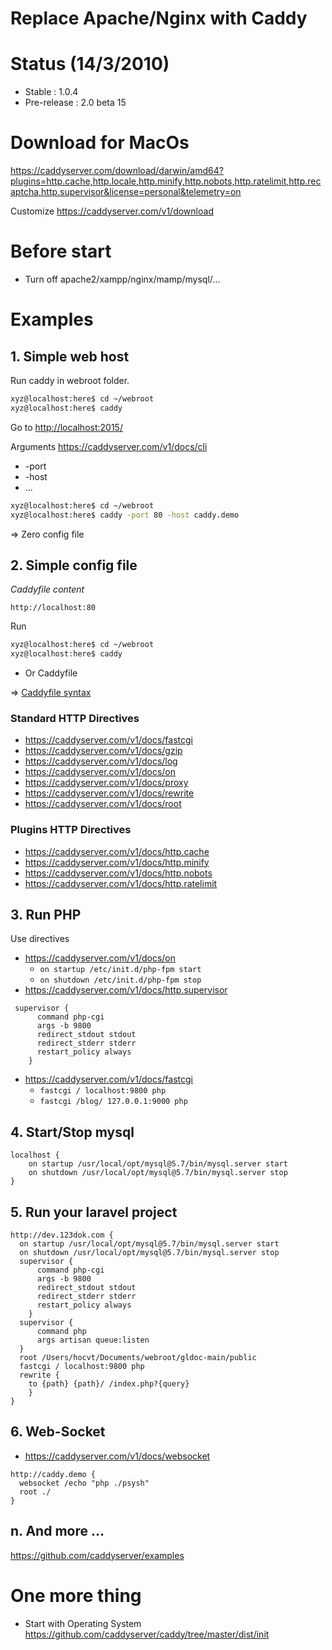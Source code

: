 # Replace Apache/Nginx with Caddy

# Status (14/3/2010)

- Stable : 1.0.4
- Pre-release : 2.0 beta 15

# Download for MacOs 

https://caddyserver.com/download/darwin/amd64?plugins=http.cache,http.locale,http.minify,http.nobots,http.ratelimit,http.recaptcha,http.supervisor&license=personal&telemetry=on

Customize https://caddyserver.com/v1/download

# Before start

- Turn off apache2/xampp/nginx/mamp/mysql/...

# Examples

## 1. Simple web host

Run caddy in webroot folder.

```bash
xyz@localhost:here$ cd ~/webroot
xyz@localhost:here$ caddy
```

Go to [http://localhost:2015/](http://localhost:2015/)

Arguments https://caddyserver.com/v1/docs/cli

- -port
- -host
- ...

```bash
xyz@localhost:here$ cd ~/webroot
xyz@localhost:here$ caddy -port 80 -host caddy.demo
```

=> Zero config file

## 2. Simple config file

_Caddyfile content_

```
http://localhost:80
```
Run

```bash
xyz@localhost:here$ cd ~/webroot
xyz@localhost:here$ caddy
```

- Or Caddyfile

=> [Caddyfile syntax](https://caddyserver.com/v1/docs/caddyfile)

### Standard HTTP Directives

- https://caddyserver.com/v1/docs/fastcgi
- https://caddyserver.com/v1/docs/gzip
- https://caddyserver.com/v1/docs/log
- https://caddyserver.com/v1/docs/on
- https://caddyserver.com/v1/docs/proxy
- https://caddyserver.com/v1/docs/rewrite
- https://caddyserver.com/v1/docs/root

### Plugins HTTP Directives

- https://caddyserver.com/v1/docs/http.cache
- https://caddyserver.com/v1/docs/http.minify
- https://caddyserver.com/v1/docs/http.nobots
- https://caddyserver.com/v1/docs/http.ratelimit

## 3. Run PHP

Use directives 

- https://caddyserver.com/v1/docs/on
  - `on startup /etc/init.d/php-fpm start`
  - `on shutdown /etc/init.d/php-fpm stop`
- https://caddyserver.com/v1/docs/http.supervisor
```
 supervisor {
      command php-cgi
      args -b 9800
      redirect_stdout stdout
      redirect_stderr stderr
      restart_policy always
    }
```
- https://caddyserver.com/v1/docs/fastcgi
  - `fastcgi / localhost:9800 php`
  - `fastcgi /blog/ 127.0.0.1:9000 php`

## 4. Start/Stop mysql

```Caddyfile
localhost {
    on startup /usr/local/opt/mysql@5.7/bin/mysql.server start
    on shutdown /usr/local/opt/mysql@5.7/bin/mysql.server stop
}
```

## 5. Run your laravel project

```Caddyfile
http://dev.123dok.com {
  on startup /usr/local/opt/mysql@5.7/bin/mysql.server start
  on shutdown /usr/local/opt/mysql@5.7/bin/mysql.server stop
  supervisor {
      command php-cgi
      args -b 9800
      redirect_stdout stdout
      redirect_stderr stderr
      restart_policy always
    }
  supervisor {
      command php
      args artisan queue:listen
  }
  root /Users/hocvt/Documents/webroot/gldoc-main/public
  fastcgi / localhost:9800 php
  rewrite {
    to {path} {path}/ /index.php?{query}
    }
}
```

## 6. Web-Socket

- https://caddyserver.com/v1/docs/websocket

```Caddyfile
http://caddy.demo {
  websocket /echo "php ./psysh"
  root ./
}
```

## n. And more ...

https://github.com/caddyserver/examples

# One more thing

- Start with Operating System https://github.com/caddyserver/caddy/tree/master/dist/init



